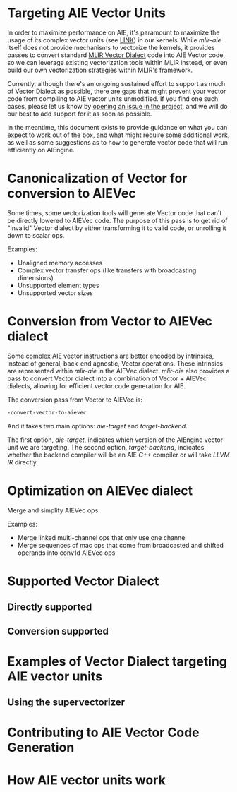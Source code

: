 ﻿# Targeting AIE Vector Units

In order to maximize performance on AIE, it's paramount to maximize the usage of
its complex vector units (see [LINK](https://whereever)) in our kernels.
While _mlir-aie_ itself does not provide mechanisms to vectorize the kernels,
it provides passes to convert standard [MLIR Vector
Dialect](https://mlir.llvm.org/docs/Dialects/Vector/) code into AIE Vector code,
so we can leverage existing vectorization tools within MLIR instead, or even
build our own vectorization strategies within MLIR's framework.

Currently, although there's an ongoing sustained effort to support as much of
Vector Dialect as possible, there are gaps that might prevent your vector code
from compiling to AIE vector units unmodified. If you find one such cases,
please let us know by [opening an issue in the
project](https://github.com/Xilinx/mlir-aie/issues/new/choose), and we will do
our best to add support for it as soon as possible.

In the meantime, this document exists to provide guidance on what you can
expect to work out of the box, and what might require some additional work, as
well as some suggestions as to how to generate vector code that will run
efficiently on AIEngine.

# Canonicalization of Vector for conversion to AIEVec

Some times, some vectorization tools will generate Vector code that can't be
directly lowered to AIEVec code. The purpose of this pass is to get rid of
"invalid" Vector dialect by either transforming it to valid code, or unrolling
it down to scalar ops.

Examples:

- Unaligned memory accesses
- Complex vector transfer ops (like transfers with broadcasting dimensions)
- Unsupported element types
- Unsupported vector sizes

# Conversion from Vector to AIEVec dialect

Some complex AIE vector instructions are better encoded by intrinsics, instead
of general, back-end agnostic, Vector operations. These intrinsics are
represented within _mlir-aie_ in the AIEVec dialect. _mlir-aie_ also provides
a pass to convert Vector dialect into a combination of Vector + AIEVec
dialects, allowing for efficient vector code generation for AIE.

The conversion pass from Vector to AIEVec is:
```bash
-convert-vector-to-aievec
```

And it takes two main options: _aie-target_ and _target-backend_.

The first option, _aie-target_, indicates which version of the AIEngine vector
unit we are targeting. The second option, _target-backend_, indicates whether
the backend compiler will be an AIE _C++_ compiler or will take _LLVM IR_
directly.

# Optimization on AIEVec dialect

Merge and simplify AIEVec ops

Examples:
- Merge linked multi-channel ops that only use one channel
- Merge sequences of mac ops that come from broadcasted and shifted operands
  into conv1d AIEVec ops

# Supported Vector Dialect

## Directly supported

## Conversion supported

# Examples of Vector Dialect targeting AIE vector units

## Using the supervectorizer

# Contributing to AIE Vector Code Generation

# How AIE vector units work